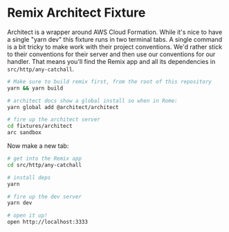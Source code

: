 # Remix Architect Fixture

Architect is a wrapper around AWS Cloud Formation. While it's nice to have a single "yarn dev" this fixture runs in two terminal tabs. A single command is a bit tricky to make work with their project conventions. We'd rather stick to their conventions for their server and then use our conventions for our handler. That means you'll find the Remix app and all its dependencies in `src/http/any-catchall`.

```bash
# Make sure to build remix first, from the root of this repository
yarn && yarn build

# architect docs show a global install so when in Rome:
yarn global add @architect/architect

# fire up the architect server
cd fixtures/architect
arc sandbox
```

Now make a new tab:

```bash
# get into the Remix app
cd src/http/any-catchall

# install deps
yarn

# fire up the dev server
yarn dev

# open it up!
open http://localhost:3333
```
